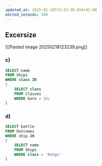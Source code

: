 ```yaml
---
updated_at: 2025-02-18T13:22:38.054+01:00
edited_seconds: 300
---
```

## Excersize
![[Pasted image 20250218123239.png]]

### c)

```SQL
SELECT name
FROM Ships
WHERE class IN
(
	SELECT class
	FROM Classes
	WHERE bore = 16;
)
```
### d)
``` SQL
SELECT battle
FROM Outcomes
WHERE ship IN
(
	SELECT name
	FROM Ships
	WHERE class = 'Kongo'
)
```